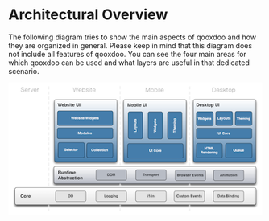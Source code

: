 Architectural Overview
======================

The following diagram tries to show the main aspects of qooxdoo and how they are organized in general. Please keep in mind that this diagram does not include all features of qooxdoo. You can see the four main areas for which qooxdoo can be used and what layers are useful in that dedicated scenario.

![image](../_static/architecture.png)
